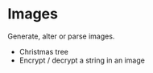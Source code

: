 # Images
Generate, alter or parse images.

 * Christmas tree
 * Encrypt / decrypt a string in an image
